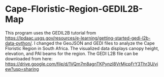 # Cape-Floristic-Region-GEDIL2B-Map
 This program uses the GEDIL2B tutorial from https://lpdaac.usgs.gov/resources/e-learning/getting-started-gedi-l2b-data-python/. I changed the GeoJSON and GEDI files to analyze the Cape Floristic Region in South Africa. The visualized data displays canopy height, elevation, and PAI beams for the region.
 The GEDI L2B file can be downloaded from here: https://drive.google.com/file/d/1VQm7m8agnTKPynzI8VrMjcpFrY3Thr3U/view?usp=sharing
